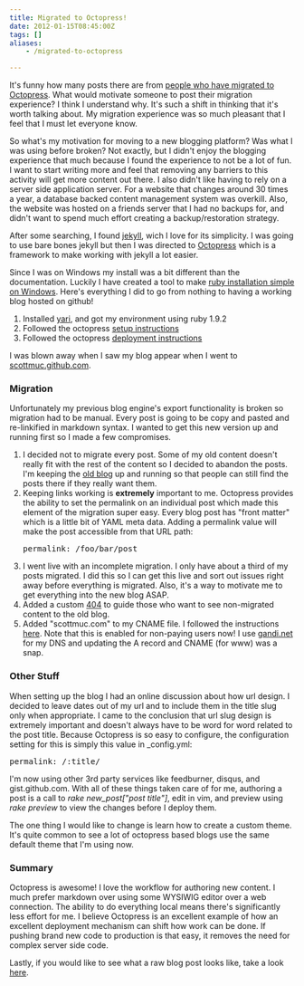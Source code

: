 ```yaml
---
title: Migrated to Octopress!
date: 2012-01-15T08:45:00Z
tags: []
aliases:
    - /migrated-to-octopress

---
```



It's funny how many posts there are from [people who have migrated to Octopress](https://www.google.com/search?q=migrating+to+octopress). What would motivate someone to post their migration experience? I think I understand why. It's such a shift in thinking that it's worth talking about. My migration experience was so much pleasant that I feel that I must let everyone know.

<!-- more -->

So what's my motivation for moving to a new blogging platform? Was what I was using before broken? Not
exactly, but I didn't enjoy the blogging experience that much because I found the experience to not be a
lot of fun. I want to start writing more and feel that removing any barriers to this activity will get more
content out there. I also didn't like having to rely on a server side application server. For a website that changes around 30 times a year, a database backed content management system was overkill. Also, the website was hosted on a friends server that I had no backups for, and didn't want to spend much effort creating a backup/restoration strategy.

After some searching, I found [jekyll](http://jekyllrb.com/), wich I love for its simplicity. I was going to use bare bones jekyll but then I was directed to [Octopress](http://octopress.org/) which is a framework to make working
with jekyll a lot easier.

Since I was on Windows my install was a bit different than the documentation. Luckily I have created a tool
to make [ruby installation simple on Windows](http://scottmuc.com/blog/development/simplifying-ruby-installation-in-windows/). Here's everything I did to go from nothing to having a working
blog hosted on github!

1. Installed [yari](https://github.com/scottmuc/yari), and got my environment using ruby 1.9.2
2. Followed the octopress [setup instructions](http://octopress.org/docs/setup/)
3. Followed the octopress [deployment instructions](http://octopress.org/docs/deploying/github/)

I was blown away when I saw my blog appear when I went to [scottmuc.github.com](http://scottmuc.github.com/).

### Migration

Unfortunately my previous blog engine's export functionality is broken so migration had to be manual. Every post
is going to be copy and pasted and re-linkified in markdown syntax. I wanted to get this new version up and 
running first so I made a few compromises.

1. I decided not to migrate every post. Some of my old content doesn't really fit with the rest of the content
so I decided to abandon the posts. I'm keeping the [old blog](http://old.scottmuc.com/) up and running so that people can still find the posts there if they really want them.
2. Keeping links working is **extremely** important to me. Octopress provides the ability to set the permalink on
an individual post which made this element of the migration super easy. Every blog post has "front matter" which is a little bit of YAML meta data. Adding a permalink value will make the post accessible from that URL path: <pre>permalink: /foo/bar/post</pre>
3. I went live with an incomplete migration. I only have about a third of my posts migrated. I did this so I can 
get this live and sort out issues right away before everything is migrated. Also, it's a way to motivate me to get
everything into the new blog ASAP.
4. Added a custom [404](http://scottmuc.com/non-existent-page/) to guide those who want to see non-migrated content to the old blog.
5. Added "scottmuc.com" to my CNAME file. I followed the instructions [here](https://github.com/blog/315-cname-support-for-github-pages). Note that this is enabled for non-paying users now! I use [gandi.net](http://gandi.net/) for my DNS and updating the A record and CNAME (for www) was a snap.


### Other Stuff

When setting up the blog I had an online discussion about how url design. I decided to leave dates out of my url
and to include them in the title slug only when appropriate. I came to the conclusion that url slug design is
extremely important and doesn't always have to be word for word related to the post title. Because Octopress is
so easy to configure, the configuration setting for this is simply this value in \_config.yml:

<pre>permalink: /:title/</pre>

I'm now using other 3rd party services like feedburner, disqus, and gist.github.com. With all of these things 
taken care of for me, authoring a post is a call to *rake new_post["post title"]*, edit in vim, and preview
using *rake preview* to view the changes before I deploy them.

The one thing I would like to change is learn how to create a custom theme. It's quite common to see a lot of
octopress based blogs use the same default theme that I'm using now.

### Summary

Octopress is awesome! I love the workflow for authoring new content. I much prefer markdown over using some
WYSIWIG editor over a web connection. The ability to do everything local means there's significantly less
effort for me. I believe Octopress is an excellent example of how an excellent deployment mechanism can shift
how work can be done. If pushing brand new code to production is that easy, it removes the need for complex
server side code.

Lastly, if you would like to see what a raw blog post looks like, take a look [here](https://github.com/scottmuc/scottmuc.github.com/tree/source/source/_posts).

